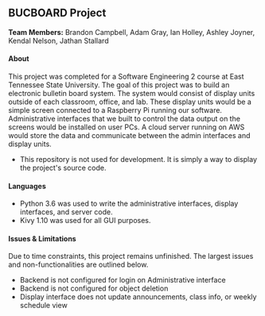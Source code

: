 ## BUCBOARD Project

**Team Members:** Brandon Campbell, Adam Gray, Ian Holley, Ashley Joyner, Kendal Nelson, Jathan Stallard

#### About
This project was completed for a Software Engineering 2 course at East Tennessee State University. 
The goal of this project was to build an electronic bulletin board system. The system would consist of display units outside of each classroom, office, and lab. These display units would be a simple screen connected to a Raspberry Pi running our software. Administrative interfaces that we built to control the data output on the screens would be installed on user PCs. A cloud server running on AWS would store the data and communicate between the admin interfaces and display units.

* This repository is not used for development. It is simply a way to display the project's source code.

#### Languages
* Python 3.6 was used to write the administrative interfaces, display interfaces, and server code.
* Kivy 1.10 was used for all GUI purposes.

#### Issues & Limitations
Due to time constraints, this project remains unfinished. The largest issues and non-functionalities are outlined below.

* Backend is not configured for login on Administrative interface
* Backend is not configured for object deletion
* Display interface does not update announcements, class info, or weekly schedule view
